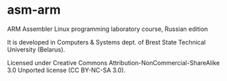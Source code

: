 asm-arm
=======

ARM Assembler Linux programming laboratory course, Russian edition

It is developed in Computers & Systems dept. of Brest State Technical University (Belarus).

Licensed under Creative Commons Attribution-NonCommercial-ShareAlike 3.0 Unported license (CC BY-NC-SA 3.0).
